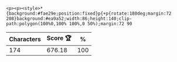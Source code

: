 `<p><p><style>*{background:#fae29e;position:fixed}p{+p{rotate:180deg;margin:72 208}background:#ea9a52;width:86;height:140;clip-path:polygon(100%0,100% 100%,0 50%);margin:72 90`

| Characters | Score 🏆 | %   |
| ---------- | -------- | --- |
| 174        | 676.18   | 100 |
